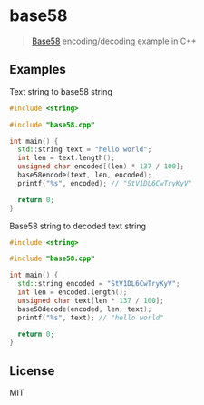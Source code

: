 # base58

> [Base58](https://en.wikipedia.org/wiki/Base58) encoding/decoding example in C++

## Examples

Text string to base58 string

```cpp
#include <string>

#include "base58.cpp"

int main() {
  std::string text = "hello world";
  int len = text.length();
  unsigned char encoded[(len) * 137 / 100];
  base58encode(text, len, encoded);
  printf("%s", encoded); // "StV1DL6CwTryKyV"

  return 0;
}
```

Base58 string to decoded text string

```cpp
#include <string>

#include "base58.cpp"

int main() {
  std::string encoded = "StV1DL6CwTryKyV";
  int len = encoded.length();
  unsigned char text[len * 137 / 100];
  base58decode(encoded, len, text);
  printf("%s", text); // "hello world"

  return 0;
}
```

## License

MIT
